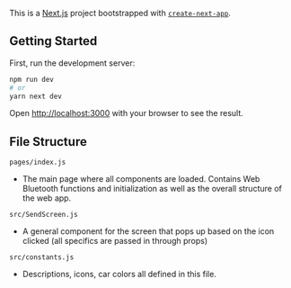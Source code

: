 This is a [Next.js](https://nextjs.org/) project bootstrapped with [`create-next-app`](https://github.com/vercel/next.js/tree/canary/packages/create-next-app).

## Getting Started

First, run the development server:

```bash
npm run dev
# or
yarn next dev
```

Open [http://localhost:3000](http://localhost:3000) with your browser to see the result.


## File Structure

  ```pages/index.js```
  
  - The main page where all components are loaded. Contains Web Bluetooth functions and initialization as well as the overall structure of the web app.
  
  ```src/SendScreen.js```
  
  - A general component for the screen that pops up based on the icon clicked (all specifics are passed in through props)

  ```src/constants.js```
  - Descriptions, icons, car colors all defined in this file. 
